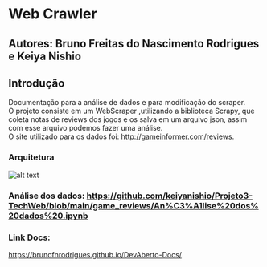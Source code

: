 # Web Crawler
## Autores: Bruno Freitas do Nascimento Rodrigues e Keiya Nishio
## Introdução
Documentação para a análise de dados e para modificação do scraper.<br>
O projeto consiste em um WebScraper ,utilizando a biblioteca Scrapy, que coleta notas de reviews dos jogos e os salva em um arquivo json, 
assim com esse arquivo podemos fazer uma análise.<br>
O site utilizado para os dados foi: http://gameinformer.com/reviews.

### Arquitetura
![alt text](https://raw.githubusercontent.com/keiyanishio/Projeto3-TechWeb/main/imagens/Arquitetura.png)
 
### Análise dos dados: https://github.com/keiyanishio/Projeto3-TechWeb/blob/main/game_reviews/An%C3%A1lise%20dos%20dados%20.ipynb

### Link Docs:
https://brunofnrodrigues.github.io/DevAberto-Docs/
